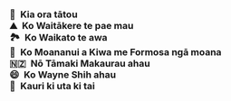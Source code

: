 ### 👋&ensp;Kia ora tātou<br />⛰&ensp;Ko Waitākere te pae mau<br />🏞&ensp;Ko Waikato te awa<br />🌊&ensp;Ko Moananui a Kiwa me Formosa ngā moana<br />🇳🇿&ensp;Nō Tāmaki Makaurau ahau<br />😄&ensp;Ko Wayne Shih ahau<br />🌱&ensp;Kauri ki uta ki tai
